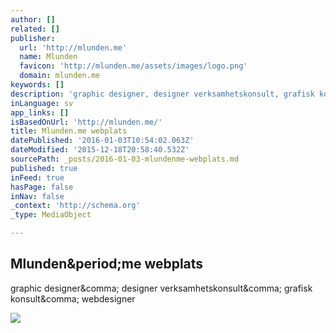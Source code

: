 ```yaml
---
author: []
related: []
publisher:
  url: 'http://mlunden.me'
  name: Mlunden
  favicon: 'http://mlunden.me/assets/images/logo.png'
  domain: mlunden.me
keywords: []
description: 'graphic designer, designer verksamhetskonsult, grafisk konsult, webdesigner'
inLanguage: sv
app_links: []
isBasedOnUrl: 'http://mlunden.me/'
title: Mlunden.me webplats
datePublished: '2016-01-03T10:54:02.063Z'
dateModified: '2015-12-18T20:58:40.532Z'
sourcePath: _posts/2016-01-03-mlundenme-webplats.md
published: true
inFeed: true
hasPage: false
inNav: false
_context: 'http://schema.org'
_type: MediaObject

---
```

<article style=""><h1>Mlunden&amp;period;me webplats</h1><p>graphic designer&amp;comma; designer verksamhetskonsult&amp;comma; grafisk konsult&amp;comma; webdesigner</p><img src="http://mlunden.me/img/_DSC0708.JPG" /></article>